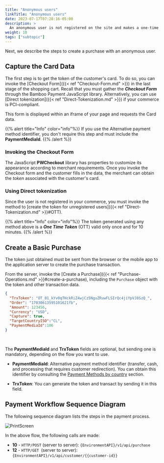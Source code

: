```yaml
---
title: "Anonymous users"
linkTitle: "Anonymous users"
date: 2023-07-17T07:28:16-05:00
description: >
  An anonymous user is not registered on the site and makes a one-time purchase. In this case, you must always ask for the card data to complete the transaction.
weight: 10
tags: ["subtopic"]
---
```


Next, we describe the steps to create a purchase with an anonymous user.

## Capture the Card Data
The first step is to get the token of the customer's card. To do so, you can invoke the [Checkout Form]({{< ref "Checkout-Form.md" >}}) in the last stage of the shopping cart. Recall that you must gather the _**Checkout Form**_ through the Bamboo Payment JavaScript library. Alternatively, you can use [Direct tokenization]({{< ref "Direct-Tokenization.md" >}}) if your commerce is PCI-compliant.

This form is displayed within an iframe of your page and requests the Card data.

{{% alert title="Info" color="info"%}}
If you use the Alternative payment method identifier, you don't require this step and must include the **PaymentMediaId**.
{{% /alert %}}

### Invoking the Checkout Form
The JavaScript **PWCheckout** library has properties to customize its appearance according to merchant requirements. Once you invoke the Checkout form and the customer fills in the data, the merchant can obtain the _token_ associated with the customer's card. 

### Using Direct tokenization
Since the user is not registered in your commerce, you must invoke the method to [create the token for unregistered users]({{< ref "Direct-Tokenization.md" >}}#OTT).

{{% alert title="Info" color="info"%}}
The token generated using any method above is a _**One Time Token**_ (OTT) valid only once and for 10 minutes.
{{% /alert %}}

## Create a Basic Purchase
The token just obtained must be sent from the browser or the mobile app to the application server to create the purchase transaction.

From the server, invoke the [Create a Purchase]({{< ref "Purchase-Operations.md" >}}#create-a-purchase), including the `Purchase` object with the token and other transaction data.

```json
{
  "TrxToken": "OT_01_kYv0qTHckRiZ4wjCz5NguZRuwFLSIrQc4jiYpVJ8SzQ_",
  "Order": "17030613595101621fb",
  "Amount": 123456,
  "Currency": "USD",
  "Capture": true,
  "TargetCountryISO":"CL",
  "PaymentMediaId":106
}
```
<br>

The **PaymentMediaId** and **TrxToken** fields are optional, but sending one is mandatory, depending on the flow you want to use.

* **PaymentMediaId**: Alternative payment method identifier (transfer, cash, and processing that requires customer redirection). You can obtain this identifier by consulting the [Payment Methods by country](/docs/payment-methods.html) section.

* **TrxToken**: You can generate the token and transact by sending it in this field.

## Payment Workflow Sequence Diagram
The following sequence diagram lists the steps in the payment process.

![PrintScreen](/assets/AnonymousUserFlow_en.png)

In the above flow, the following calls are made:

* **10** - `HTTP/POST` (server to server): `{EnvironmentAPI}/v1/api/purchase`
* **12** - `HTTP/GET `(server to server): `{EnvironmentAPI}/v1/api/customer/{{customer-id}}`